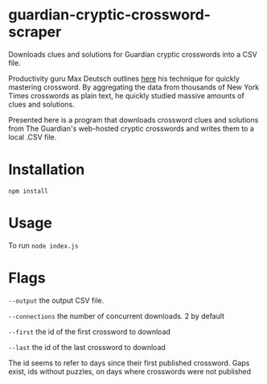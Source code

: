 # guardian-cryptic-crossword-scraper
Downloads clues and solutions for Guardian cryptic crosswords into a CSV file.

Productivity guru Max Deutsch outlines [here](https://medium.com/@maxdeutsch/how-i-mastered-the-saturday-nyt-crossword-puzzle-in-31-days-fe6a094edccd) his technique for quickly mastering crossword. By aggregating the data from thousands of New York Times crosswords as plain text, he quickly studied massive amounts of clues and solutions.

Presented here is a program that downloads crossword clues and solutions from The Guardian's web-hosted cryptic crosswords and writes them to a local .CSV file.

Installation
============
`npm install`

Usage
=====
To run
`node index.js`

Flags
=====
`--output` the output CSV file. 

`--connections` the number of concurrent downloads. 2 by default

`--first` the id of the first crossword to download

`--last` the id of the last crossword to download

The id seems to refer to days since their first published crossword. Gaps exist, ids without puzzles, on days where crosswords were not published 

